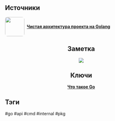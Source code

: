 <h2 align="left">Источники</h2>
<div style="text-align: left">
	<ul style="padding: 0; list-style-type: none; display: flex; flex-direction: column; align-items: left;">
		<li style="display: flex; align-items: center">
			<img
			style="border-radius: 8px; margin-right: 8px; width: 64px; height: 64px; object-fit: cover"
			src="https://i1.ytimg.com/vi/e-D28OoWsOg/maxresdefault.jpg" />
			<strong><a href="https://www.youtube.com/watch?v=e-D28OoWsOg">Чистая архитектура проекта на Golang</a></strong>
	    </li>
	</ul>
</div>
<h2 align="center">Заметка</h2>
<center>
	<img src="https://psv4.userapi.com/c909518/u542439242/docs/d7/6cc0082e48b1/Go-Directory-Struct.png?extra=jMGpgPQ3ulIwsM2kFmhFHWQ2tYcNh3jn0-ETUOFhjkQ6v5fIbacB12ngHPX0t9ZV59HiNoyzeCqjNz4UxhEg3Po2iAy8cyak6HzWVadk1jkMdAAVKXI4dimMKYlJ__IRvV7N_s5kiAi49kHt8OfHpMxpqBU" />
</center>
<h2 align="center">Ключи</h2>
<div style="display: flex; align-items: flex-start;">
  <ul style="list-style-type: none; margin: 0; padding: 0; text-align: center; flex-grow: 1;">
    <li><strong><a href="obsidian://open?file=Go/Что такое Go">Что такое Go</a></strong></li>
  </ul>
</div>
<h2 align="left">Тэги</h2>
#go #api #cmd #internal #pkg